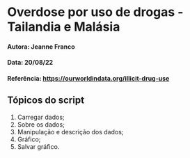 # Overdose por uso de drogas - Tailandia e Malásia

#### Autora: Jeanne Franco
#### Data: 20/08/22
#### Referência: https://ourworldindata.org/illicit-drug-use

## Tópicos do script

1. Carregar dados;
2. Sobre os dados;
3. Manipulação e descrição dos dados;
4. Gráfico;
5. Salvar gráfico.
